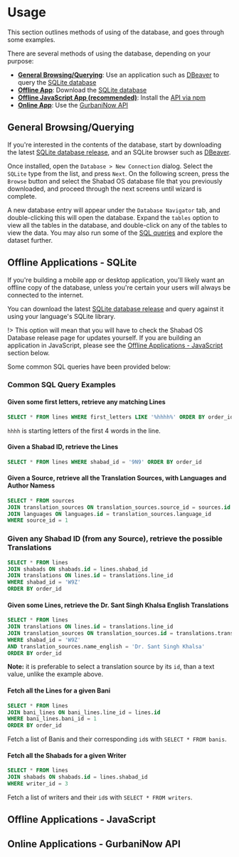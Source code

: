 # Usage

This section outlines methods of using of the database, and goes through some examples.

There are several methods of using the database, depending on your purpose:
- [**General Browsing/Querying**](#general-browsingquerying): Use an application such as [DBeaver](https://dbeaver.io/) to query the  [SQLite database](https://github.com/ShabadOS/database/releases)
- [**Offline App**](#offline-applications-sqlite): Download the [SQLite database](https://github.com/ShabadOS/database/releases)
- [**Offline JavaScript App (recommended)**](#offline-applications-javascript): Install the [API via npm](installation#npm)
- [**Online App**](#online-applications-gurbaninow-api): Use the [GurbaniNow API](https://github.com/GurbaniNow/api)

## General Browsing/Querying
If you're interested in the contents of the database, start by downloading the latest
[SQLite database release](https://github.com/ShabadOS/database/releases), and an SQLite browser such as [DBeaver](https://dbeaver.io/).

Once installed, open the `Database > New Connection` dialog. Select the `SQLite` type from the list, and press `Next`. On the following screen, press the `Browse` button and select the Shabad OS database file that you previously downloaded, and proceed through the next screens until wizard is complete.

A new database entry will appear under the `Database Navigator` tab, and double-clicking this will open the database. Expand the `tables` option to view all the tables in the database, and double-click on any of the tables to view the data. You may also run some of the [SQL queries](#Offline-Applications-SQLite) and explore the dataset further.

## Offline Applications - SQLite
If you're building a mobile app or desktop application, you'll likely want an offline copy of the database, unless you're certain your users will always be connected to the internet.

You can download the latest [SQLite database release](https://github.com/ShabadOS/database/releases) and query against it using your language's SQLite library.

!> This option will mean that you will have to check the Shabad OS Database release page for updates yourself. If you are building an application in JavaScript, please see the [Offline Applications - JavaScript](#Offline-Applications-JavaScript) section below.

Some common SQL queries have been provided below:

### Common SQL Query Examples

#### Given some first letters, retrieve any matching Lines
```sql
SELECT * FROM lines WHERE first_letters LIKE '%hhhh%' ORDER BY order_id
```


`hhhh` is starting letters of the first 4 words in the line.

#### Given a Shabad ID, retrieve the Lines
```sql 
SELECT * FROM lines WHERE shabad_id = '9N9' ORDER BY order_id
```

#### Given a Source, retrieve all the Translation Sources, with Languages and Author Namess
```sql
SELECT * FROM sources
JOIN translation_sources ON translation_sources.source_id = sources.id
JOIN languages ON languages.id = translation_sources.language_id
WHERE source_id = 1
```

### Given any Shabad ID (from any Source), retrieve the possible Translations
```sql
SELECT * FROM lines
JOIN shabads ON shabads.id = lines.shabad_id
JOIN translations ON lines.id = translations.line_id 
WHERE shabad_id = 'W9Z'
ORDER BY order_id
```

#### Given some Lines, retrieve the Dr. Sant Singh Khalsa English Translations
```sql
SELECT * FROM lines
JOIN translations ON lines.id = translations.line_id
JOIN translation_sources ON translation_sources.id = translations.translation_source_id
WHERE shabad_id = 'W9Z'
AND translation_sources.name_english = 'Dr. Sant Singh Khalsa'
ORDER BY order_id
```

**Note:** it is preferable to select a translation source by its `id`, than a text value, unlike the example above.

#### Fetch all the Lines for a given Bani
```sql
SELECT * FROM lines
JOIN bani_lines ON bani_lines.line_id = lines.id
WHERE bani_lines.bani_id = 1
ORDER BY order_id
```

Fetch a list of Banis and their corresponding `id`s with `SELECT * FROM banis`.

#### Fetch all the Shabads for a given Writer

```sql
SELECT * FROM lines
JOIN shabads ON shabads.id = lines.shabad_id
WHERE writer_id = 3
```

Fetch a list of writers and their `id`s with `SELECT * FROM writers`.

## Offline Applications - JavaScript

## Online Applications - GurbaniNow API